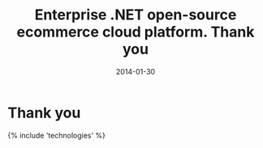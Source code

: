 ﻿---
title: Enterprise .NET open-source ecommerce cloud platform. Thank you
description: Enterprise .NET open-source ecommerce cloud platform. Thank you
date: 2014-01-30
permalink: thank-you-demo
tags : 
- thank-you
- commerce
---
<div class="features">
	<div class="responsive">
		<h1 class="head-title">Thank you</h1>
	</div>
</div>
{% include 'technologies' %}